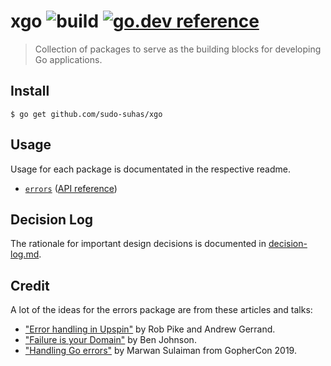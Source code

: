 # xgo ![build](https://github.com/sudo-suhas/xgo/workflows/build/badge.svg) [![go.dev reference](https://img.shields.io/badge/go.dev-reference-007d9c?logo=go&logoColor=white&style=flat-square)](https://pkg.go.dev/mod/github.com/sudo-suhas/xgo?tab=packages)

> Collection of packages to serve as the building blocks for developing Go
> applications.

## Install

```
$ go get github.com/sudo-suhas/xgo
```

## Usage

Usage for each package is documentated in the respective readme.

- [`errors`](errors#table-of-contents) ([API reference][errors-api-docs])

## Decision Log

The rationale for important design decisions is documented in
[decision-log.md](decision-log.md).

## Credit

A lot of the ideas for the errors package are from these articles and talks:

- ["Error handling in Upspin"][err-handling-upspin] by Rob Pike and Andrew
  Gerrand.
- ["Failure is your Domain"][failure-your-domain] by Ben Johnson.
- ["Handling Go errors"][handling-go-errors] by Marwan Sulaiman from
  GopherCon 2019.

[errors-api-docs]: https://pkg.go.dev/github.com/sudo-suhas/xgo/errors
[err-handling-upspin]:
	https://commandcenter.blogspot.com/2017/12/error-handling-in-upspin.html
[failure-your-domain]: https://middlemost.com/failure-is-your-domain/
[handling-go-errors]:
	https://about.sourcegraph.com/go/gophercon-2019-handling-go-errors
